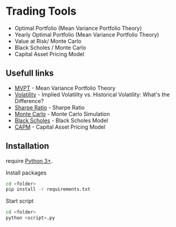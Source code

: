 # Trading Tools

- Optimal Portfolio (Mean Variance Portfolio Theory)
- Yearly Optimal Portfolio (Mean Variance Portfolio Theory)
- Value at Risk/ Monte Carlo
- Black Scholes / Monte Carlo
- Capital Asset Pricing Model


## Usefull links

- [MVPT](https://analystprep.com/study-notes/actuarial-exams/soa/ifm-investment-and-financial-markets/mean-variance-portfolio-theory/) - Mean Variance Portfolio Theory
- [Volatility](https://www.investopedia.com/articles/investing-strategy/071616/implied-vs-historical-volatility-main-differences.asp) - Implied Volatility vs. Historical Volatility: What's the Difference?
- [Sharpe Ratio](https://www.investopedia.com/terms/s/sharperatio.asp) - Sharpe Ratio
- [Monte Carlo](https://www.investopedia.com/terms/m/montecarlosimulation.asp) - Monte Carlo Simulation
- [Black Scholes](https://www.investopedia.com/terms/b/blackscholes.asp) - Black Scholes Model
- [CAPM](https://www.investopedia.com/terms/c/capm.asp) - Capital Asset Pricing Model

## Installation
require [Python 3+](https://nodejs.org/).

Install packages

```sh
cd <folder>
pip install -r requirements.txt
```

Start script

```sh
cd <folder>
python <script>.py
```
